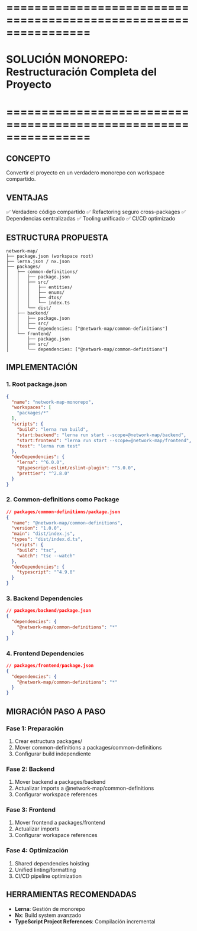 # ================================================================
# SOLUCIÓN MONOREPO: Restructuración Completa del Proyecto
# ================================================================

## CONCEPTO
Convertir el proyecto en un verdadero monorepo con workspace compartido.

## VENTAJAS
✅ Verdadero código compartido
✅ Refactoring seguro cross-packages
✅ Dependencias centralizadas
✅ Tooling unificado
✅ CI/CD optimizado

## ESTRUCTURA PROPUESTA
```
network-map/
├── package.json (workspace root)
├── lerna.json / nx.json
├── packages/
│   ├── common-definitions/
│   │   ├── package.json
│   │   ├── src/
│   │   │   ├── entities/
│   │   │   ├── enums/
│   │   │   ├── dtos/
│   │   │   └── index.ts
│   │   └── dist/
│   ├── backend/
│   │   ├── package.json
│   │   ├── src/
│   │   └── dependencies: ["@network-map/common-definitions"]
│   └── frontend/
│       ├── package.json
│       ├── src/
│       └── dependencies: ["@network-map/common-definitions"]
```

## IMPLEMENTACIÓN

### 1. Root package.json
```json
{
  "name": "network-map-monorepo",
  "workspaces": [
    "packages/*"
  ],
  "scripts": {
    "build": "lerna run build",
    "start:backend": "lerna run start --scope=@network-map/backend",
    "start:frontend": "lerna run start --scope=@network-map/frontend",
    "test": "lerna run test"
  },
  "devDependencies": {
    "lerna": "^6.0.0",
    "@typescript-eslint/eslint-plugin": "^5.0.0",
    "prettier": "^2.8.0"
  }
}
```

### 2. Common-definitions como Package
```json
// packages/common-definitions/package.json
{
  "name": "@network-map/common-definitions",
  "version": "1.0.0",
  "main": "dist/index.js",
  "types": "dist/index.d.ts",
  "scripts": {
    "build": "tsc",
    "watch": "tsc --watch"
  },
  "devDependencies": {
    "typescript": "^4.9.0"
  }
}
```

### 3. Backend Dependencies
```json
// packages/backend/package.json
{
  "dependencies": {
    "@network-map/common-definitions": "*"
  }
}
```

### 4. Frontend Dependencies
```json
// packages/frontend/package.json
{
  "dependencies": {
    "@network-map/common-definitions": "*"
  }
}
```

## MIGRACIÓN PASO A PASO

### Fase 1: Preparación
1. Crear estructura packages/
2. Mover common-definitions a packages/common-definitions
3. Configurar build independiente

### Fase 2: Backend
1. Mover backend a packages/backend
2. Actualizar imports a @network-map/common-definitions
3. Configurar workspace references

### Fase 3: Frontend
1. Mover frontend a packages/frontend
2. Actualizar imports
3. Configurar workspace references

### Fase 4: Optimización
1. Shared dependencies hoisting
2. Unified linting/formatting
3. CI/CD pipeline optimization

## HERRAMIENTAS RECOMENDADAS
- **Lerna**: Gestión de monorepo
- **Nx**: Build system avanzado
- **TypeScript Project References**: Compilación incremental
